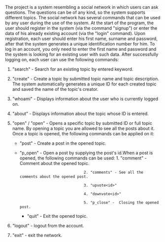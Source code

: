The project is a system resembling a social network in which users can ask questions.
The questions can be of any kind, so the system supports different topics.
The social network has several commands that can be used by any user during the use of the system. At the start of the program, the user should register in the system (via the command "signup") or enter the data of his already existing account (via the "login" command). Upon registration, each user should enter his first name, surname and password, after that the system generates a unique identification number for him. To log in an account, you only need to enter the first name and password and the system is looking for an existing user with such data.
After successfully logging on, each user can use the following commands:
1. "search" - Search for an existing topic by entered keyword.
2. "create" - Create a topic by submitted topic name and topic description. The system automatically generates a unique ID for each created topic and saved the name of the topic's creator.
3. "whoami" - Displays information about the user who is currently logged on.
4. "about<id>" - Displays information about the topic whose ID is entered.
5. "open<topic id>" / "open<full topic name>" - Opens a specific topic by submitted ID or full topic name. By opening a topic you are allowed to see all the posts about it. Once a topic is opened, the following commands can be applied on it:
   - "post" - Create a post in the opened topic.
   - "p_open<id>" - Open a post by supplying the post's id.When a post is opened, the following commands can be used:
                                      1. "comment" - Comment about the opened topic.
     
                                      2. "comments" - See all the comments about the opened post.
     
                                      3. "upvote<id>"
     
                                      4. "downvote<id>"
     
                                      5. "p_close" -  Closing the opened post.

     - "quit" - Exit the opened topic.

7. "logout" - logout from the account.
8. "exit" - exit the network.
